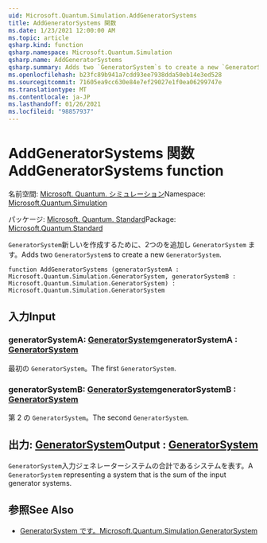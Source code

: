 ```yaml
---
uid: Microsoft.Quantum.Simulation.AddGeneratorSystems
title: AddGeneratorSystems 関数
ms.date: 1/23/2021 12:00:00 AM
ms.topic: article
qsharp.kind: function
qsharp.namespace: Microsoft.Quantum.Simulation
qsharp.name: AddGeneratorSystems
qsharp.summary: Adds two `GeneratorSystem`s to create a new `GeneratorSystem`.
ms.openlocfilehash: b23fc89b941a7cdd93ee7938dda50eb14e3ed528
ms.sourcegitcommit: 71605ea9cc630e84e7ef29027e1f0ea06299747e
ms.translationtype: MT
ms.contentlocale: ja-JP
ms.lasthandoff: 01/26/2021
ms.locfileid: "98857937"
---
```

# <a name="addgeneratorsystems-function"></a><span data-ttu-id="929f8-102">AddGeneratorSystems 関数</span><span class="sxs-lookup"><span data-stu-id="929f8-102">AddGeneratorSystems function</span></span>

<span data-ttu-id="929f8-103">名前空間: [Microsoft. Quantum. シミュレーション](xref:Microsoft.Quantum.Simulation)</span><span class="sxs-lookup"><span data-stu-id="929f8-103">Namespace: [Microsoft.Quantum.Simulation](xref:Microsoft.Quantum.Simulation)</span></span>

<span data-ttu-id="929f8-104">パッケージ: [Microsoft. Quantum. Standard](https://nuget.org/packages/Microsoft.Quantum.Standard)</span><span class="sxs-lookup"><span data-stu-id="929f8-104">Package: [Microsoft.Quantum.Standard](https://nuget.org/packages/Microsoft.Quantum.Standard)</span></span>


<span data-ttu-id="929f8-105">`GeneratorSystem`新しいを作成するために、2つのを追加し `GeneratorSystem` ます。</span><span class="sxs-lookup"><span data-stu-id="929f8-105">Adds two `GeneratorSystem`s to create a new `GeneratorSystem`.</span></span>

```qsharp
function AddGeneratorSystems (generatorSystemA : Microsoft.Quantum.Simulation.GeneratorSystem, generatorSystemB : Microsoft.Quantum.Simulation.GeneratorSystem) : Microsoft.Quantum.Simulation.GeneratorSystem
```


## <a name="input"></a><span data-ttu-id="929f8-106">入力</span><span class="sxs-lookup"><span data-stu-id="929f8-106">Input</span></span>

### <a name="generatorsystema--generatorsystem"></a><span data-ttu-id="929f8-107">generatorSystemA: [GeneratorSystem](xref:Microsoft.Quantum.Simulation.GeneratorSystem)</span><span class="sxs-lookup"><span data-stu-id="929f8-107">generatorSystemA : [GeneratorSystem](xref:Microsoft.Quantum.Simulation.GeneratorSystem)</span></span>

<span data-ttu-id="929f8-108">最初の `GeneratorSystem`。</span><span class="sxs-lookup"><span data-stu-id="929f8-108">The first `GeneratorSystem`.</span></span>


### <a name="generatorsystemb--generatorsystem"></a><span data-ttu-id="929f8-109">generatorSystemB: [GeneratorSystem](xref:Microsoft.Quantum.Simulation.GeneratorSystem)</span><span class="sxs-lookup"><span data-stu-id="929f8-109">generatorSystemB : [GeneratorSystem](xref:Microsoft.Quantum.Simulation.GeneratorSystem)</span></span>

<span data-ttu-id="929f8-110">第 2 の `GeneratorSystem`。</span><span class="sxs-lookup"><span data-stu-id="929f8-110">The second `GeneratorSystem`.</span></span>



## <a name="output--generatorsystem"></a><span data-ttu-id="929f8-111">出力: [GeneratorSystem](xref:Microsoft.Quantum.Simulation.GeneratorSystem)</span><span class="sxs-lookup"><span data-stu-id="929f8-111">Output : [GeneratorSystem](xref:Microsoft.Quantum.Simulation.GeneratorSystem)</span></span>

<span data-ttu-id="929f8-112">`GeneratorSystem`入力ジェネレーターシステムの合計であるシステムを表す。</span><span class="sxs-lookup"><span data-stu-id="929f8-112">A `GeneratorSystem` representing a system that is the sum of the input generator systems.</span></span>

## <a name="see-also"></a><span data-ttu-id="929f8-113">参照</span><span class="sxs-lookup"><span data-stu-id="929f8-113">See Also</span></span>

- [<span data-ttu-id="929f8-114">GeneratorSystem です。</span><span class="sxs-lookup"><span data-stu-id="929f8-114">Microsoft.Quantum.Simulation.GeneratorSystem</span></span>](xref:Microsoft.Quantum.Simulation.GeneratorSystem)